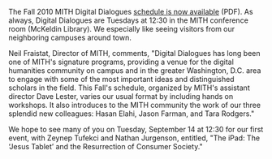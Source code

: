 The Fall 2010 MITH Digital Dialogues [schedule is now available](http://web.archive.org/web/20111121205902/http://mith.umd.edu/programs/mith_speakers_fall_2010.pdf) (PDF). As always, Digital Dialogues are Tuesdays at 12:30 in the MITH conference room (McKeldin Library). We especially like seeing visitors from our neighboring campuses around town.

Neil Fraistat, Director of MITH, comments, "Digital Dialogues has long been one of MITH's signature programs, providing a venue for the digital humanities community on campus and in the greater Washington, D.C. area to engage with some of the most important ideas and distinguished scholars in the field. This Fall's schedule, organized by MITH's assistant director Dave Lester, varies our usual format by including hands on workshops. It also introduces to the MITH community the work of our three splendid new colleagues: Hasan Elahi, Jason Farman, and Tara Rodgers."

We hope to see many of you on Tuesday, September 14 at 12:30 for our first event, with Zeynep Tufekci and Nathan Jurgenson, entitled, "The iPad: The ‘Jesus Tablet’ and the Resurrection of Consumer Society."